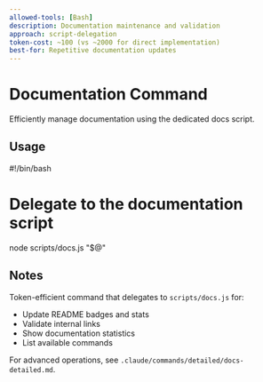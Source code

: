 ```yaml
---
allowed-tools: [Bash]
description: Documentation maintenance and validation
approach: script-delegation
token-cost: ~100 (vs ~2000 for direct implementation)
best-for: Repetitive documentation updates
---
```


# Documentation Command

Efficiently manage documentation using the dedicated docs script.

## Usage

<bash>
#!/bin/bash

# Delegate to the documentation script
node scripts/docs.js "$@"
</bash>

## Notes

Token-efficient command that delegates to `scripts/docs.js` for:
- Update README badges and stats
- Validate internal links
- Show documentation statistics
- List available commands

For advanced operations, see `.claude/commands/detailed/docs-detailed.md`.